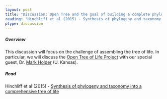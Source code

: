 ```yaml
---
layout: post
title: "Discussion: Open Tree and the goal of building a complete phylogeny of all life."
reading: "Hinchliff et al (2015) - Synthesis of phylogeny and taxonomy into a comprehensive tree of life"
ptype: discussion
---
```


##### Overview

This discussion will focus on the challenge of assembling the tree of life. In particular, we will discuss the [Open Tree of Life Project](https://opentreeoflife.github.io) with our special guest, Dr. [Mark Holder](http://phylo.bio.ku.edu/content/mark-t-holder) (U. Kansas).  

##### Read

Hinchliff et al (2015) - [Synthesis of phylogeny and taxonomy into a comprehensive tree of life](https://www.pnas.org/content/112/41/12764)